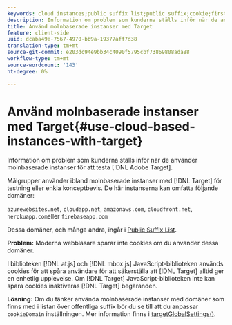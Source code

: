 ```yaml
---
keywords: cloud instances;public suffix list;public suffix;cookie;first-party cookie;1st-party cookie;azurewebsites.net;cloudapp.net;amazonaws.com;cloudfront.net;herokuapp.com;firebaseapp.com;targetGlobalSettings;cookieDomain
description: Information om problem som kunderna ställs inför när de använder molnbaserade instanser för att testa Adobe Target.
title: Använd molnbaserade instanser med Target
feature: client-side
uuid: dcaba49e-7567-4970-bb9a-19377aff7d38
translation-type: tm+mt
source-git-commit: e203dc94e9bb34c4090f5795cbf73869808ada88
workflow-type: tm+mt
source-wordcount: '143'
ht-degree: 0%

---
```



# Använd molnbaserade instanser med Target{#use-cloud-based-instances-with-target}

Information om problem som kunderna ställs inför när de använder molnbaserade instanser för att testa [!DNL Adobe Target].

Målgrupper använder ibland molnbaserade instanser med [!DNL Target] för testning eller enkla konceptbevis. De här instanserna kan omfatta följande domäner:

`azurewebsites.net`, `cloudapp.net`, `amazonaws.com`, `cloudfront.net`, `herokuapp.com`eller `firebaseapp.com`

Dessa domäner, och många andra, ingår i [Public Suffix List](https://publicsuffix.org/list/public_suffix_list.dat).

**Problem:** Moderna webbläsare sparar inte cookies om du använder dessa domäner.

I biblioteken [!DNL at.js] och [!DNL mbox.js] JavaScript-biblioteken används cookies för att spåra användare för att säkerställa att [!DNL Target] alltid ger en enhetlig upplevelse. Om [!DNL Target] JavaScript-biblioteken inte kan spara cookies inaktiveras [!DNL Target] begäranden.

**Lösning:** Om du tänker använda molnbaserade instanser med domäner som finns med i listan över offentliga suffix bör du se till att du anpassar `cookieDomain` inställningen. Mer information finns i [targetGlobalSettings()](/help/c-implementing-target/c-implementing-target-for-client-side-web/targetgobalsettings.md).

